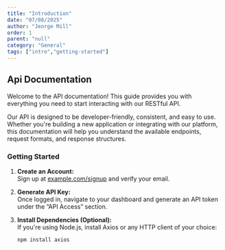 ```yaml
---
title: "Introduction"
date: "07/08/2025"
author: "Jeorge Mill"
order: 1
parent: "null"
category: "General"
tags: ["intro","getting-started"]
---
```


## Api Documentation
Welcome to the API documentation! This guide provides you with everything you need to start interacting with our RESTful API.

Our API is designed to be developer-friendly, consistent, and easy to use. Whether you're building a new application or integrating with our platform, this documentation will help you understand the available endpoints, request formats, and response structures.


### Getting Started
1. **Create an Account:**  
   Sign up at [example.com/signup](https://example.com/signup) and verify your email.

2. **Generate API Key:**  
   Once logged in, navigate to your dashboard and generate an API token under the “API Access” section.

3. **Install Dependencies (Optional):**  
   If you're using Node.js, install Axios or any HTTP client of your choice:
   ```bash
   npm install axios